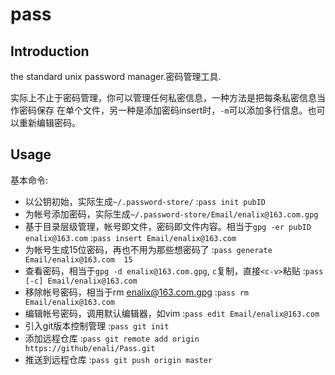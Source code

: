 # pass

## Introduction

the standard unix password manager.密码管理工具.

实际上不止于密码管理，你可以管理任何私密信息，一种方法是把每条私密信息当作密码保存
在单个文件，另一种是添加密码insert时，`-m`可以添加多行信息。也可以重新编辑密码。

## Usage

基本命令:
* 以公钥初始，实际生成`~/.password-store/` :`pass init pubID`
* 为帐号添加密码，实际生成`~/.password-store/Email/enalix@163.com.gpg`
* 基于目录层级管理，帐号即文件，密码即文件内容。相当于`gpg -er pubID enalix@163.com` :`pass insert Email/enalix@163.com`
* 为帐号生成15位密码，再也不用为那些想密码了 :`pass generate Email/enalix@163.com  15`
* 查看密码，相当于`gpg -d enalix@163.com.gpg`, `c`复制，直接`<c-v>`粘贴 :`pass [-c] Email/enalix@163.com`
* 移除帐号密码，相当于rm enalix@163.com.gpg :`pass rm Email/enalix@163.com`
* 编辑帐号密码，调用默认编辑器，如vim :`pass edit Email/enalix@163.com`
* 引入git版本控制管理 :`pass git init`
* 添加远程仓库 :`pass git remote add origin https://github/enali/Pass.git`
* 推送到远程仓库 :`pass git push origin master`
